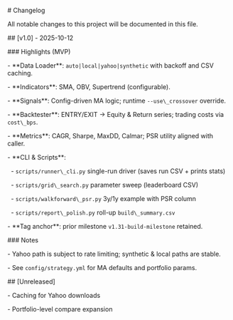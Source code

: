 \# Changelog



All notable changes to this project will be documented in this file.



\## \[v1.0] - 2025-10-12

\### Highlights (MVP)

\- \*\*Data Loader\*\*: `auto|local|yahoo|synthetic` with backoff and CSV caching.

\- \*\*Indicators\*\*: SMA, OBV, Supertrend (configurable).

\- \*\*Signals\*\*: Config-driven MA logic; runtime `--use\_crossover` override.

\- \*\*Backtester\*\*: ENTRY/EXIT → Equity \& Return series; trading costs via `cost\_bps`.

\- \*\*Metrics\*\*: CAGR, Sharpe, MaxDD, Calmar; PSR utility aligned with caller.

\- \*\*CLI \& Scripts\*\*:

&nbsp; - `scripts/runner\_cli.py` single-run driver (saves run CSV + prints stats)

&nbsp; - `scripts/grid\_search.py` parameter sweep (leaderboard CSV)

&nbsp; - `scripts/walkforward\_psr.py` 3y/1y example with PSR column

&nbsp; - `scripts/report\_polish.py` roll-up `build\_summary.csv`

\- \*\*Tag anchor\*\*: prior milestone `v1.31-build-milestone` retained.



\### Notes

\- Yahoo path is subject to rate limiting; synthetic \& local paths are stable.

\- See `config/strategy.yml` for MA defaults and portfolio params.



\## \[Unreleased]

\- Caching for Yahoo downloads

\- Portfolio-level compare expansion



